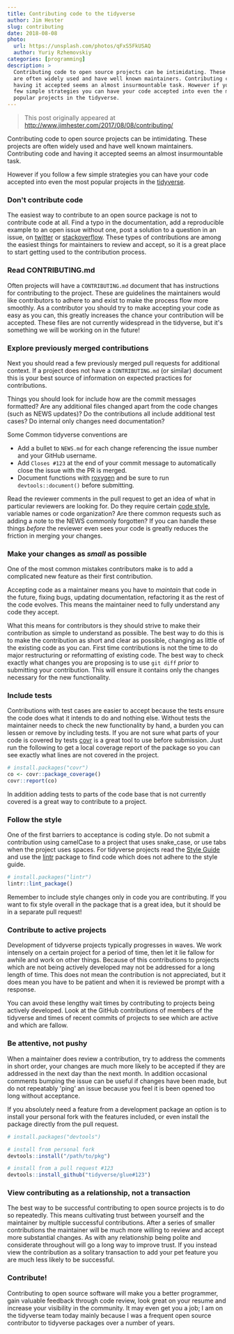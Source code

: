 ```yaml
---
title: Contributing code to the tidyverse
author: Jim Hester
slug: contributing
date: 2018-08-08
photo:
  url: https://unsplash.com/photos/qFxS5FkUSAQ
  author: Yuriy Rzhemovskiy
categories: [programming]
description: >
  Contributing code to open source projects can be intimidating. These projects
  are often widely used and have well known maintainers. Contributing code and
  having it accepted seems an almost insurmountable task. However if you follow a
  few simple strategies you can have your code accepted into even the most
  popular projects in the tidyverse.
---
```


> This post originally appeared at <http://www.jimhester.com/2017/08/08/contributing/>

Contributing code to open source projects can be intimidating. These projects
are often widely used and have well known maintainers. Contributing code and
having it accepted seems an almost insurmountable task.

However if you follow a few simple strategies you can have your code accepted
into even the most popular projects in the [tidyverse](https://tidyverse.org).

### Don't contribute code ###

The easiest way to contribute to an open source package is not to contribute
code at all. Find a typo in the documentation, add a reproducible
example to an open issue without one, post a solution to a question in an
 issue, on [twitter](https://twitter.com/search?q=%23rstats) or
[stackoverflow](https://stackoverflow.com/questions/tagged/r). These types of
contributions are among the easiest things for maintainers to review and
accept, so it is a great place to start getting used to the contribution
process.

### Read CONTRIBUTING.md ###

Often projects will have a `CONTRIBUTING.md` document that has instructions for
contributing to the project. These are guidelines the maintainers would like
contributors to adhere to and exist to make the process flow more smoothly. As a
contributor you should try to make accepting your code as easy as you
can, this greatly increases the chance your contribution will be accepted.
These files are not currently widespread in the tidyverse, but it's something
we will be working on in the future!

### Explore previously merged contributions ###

Next you should read a few previously merged pull requests for additional
context. If a project does not have a `CONTRIBUTING.md` (or similar)
document this is your best source of information on expected practices for
contributions.

Things you should look for include how are the commit messages formatted? Are
any additional files changed apart from the code changes (such as NEWS
updates)? Do the contributions all include additional test cases? Do internal
only changes need documentation? 

Some Common tidyverse conventions are

 - Add a bullet to `NEWS.md` for each change referencing the issue number and your GitHub username.
 - Add `Closes #123` at the end of your commit message to automatically close the issue with the PR is merged.
 - Document functions with [roxygen](https://github.com/klutometis/roxygen) and be sure to run `devtools::document()` before submitting.

Read the reviewer comments in the pull request
to get an idea of what in particular reviewers are looking for. Do they require
certain [code style](http://style.tidyverse.org), variable names or code
organization? Are there common requests such as adding a note to the NEWS
commonly forgotten? If you can handle these things _before_ the reviewer even
sees your code is greatly reduces the friction in merging your changes.

### Make your changes as _small_ as possible ###

One of the most common mistakes contributors make is to add a complicated new
feature as their first contribution.

Accepting code as a maintainer means you
have to _maintain_ that code in the future, fixing bugs, updating
documentation, refactoring it as the rest of the code evolves. This means the
maintainer need to fully understand any code they accept.

What this means for contributors is they should strive to make their
contribution as simple to understand as possible. The best way to do this is to
make the contribution as short and clear as possible, changing as little of the
existing code as you can. First time contributions is not the time to do major
restructuring or reformatting of existing code. The best way to check exactly
what changes you are proposing is to use `git diff` _prior_ to submitting your
contribution. This will ensure it contains only the changes necessary for the
new functionality.

### Include tests ###

Contributions with test cases are easier to accept because the tests ensure the
code does what it intends to do and nothing else. Without tests the maintainer
needs to check the new functionality by hand, a burden you can lessen or remove
by including tests. If you are not sure what parts of your code is covered by
tests [covr](https://cran.r-project.org/package=covr) is a great tool to use
before submission. Just run the following to get a local coverage report of the
package so you can see exactly what lines are not covered in the project.

```r
# install.packages("covr")
co <- covr::package_coverage()
covr::report(co)
```

In addition adding tests to parts of the code base that is not currently
covered is a great way to contribute to a project.

### Follow the style ###

One of the first barriers to acceptance is coding style. Do not submit a
contribution using camelCase to a project that uses snake_case, or use tabs
when the project uses spaces. For tidyverse projects read the [Style
Guide](https://style.tidyverse.org) and use the
[lintr](https://cran.r-project.org/package=lintr) package to find code which
does not adhere to the style guide.

```r
# install.packages("lintr")
lintr::lint_package()
```

Remember to include style changes only in code you are contributing. If you
want to fix style overall in the package that is a great idea, but it should be
in a separate pull request!

### Contribute to active projects ###

Development of tidyverse projects typically progresses in waves. We work
intensely on a certain project for a period of time, then let it lie fallow for
awhile and work on other things. Because of this contributions to projects
which are not being actively developed may not be addressed for a long length
of time. This does not mean the contribution is not appreciated, but it does
mean you have to be patient and when it is reviewed be prompt with a response.

You can avoid these lengthy wait times by contributing to projects being
actively developed. Look at the GitHub contributions of members of the
tidyverse and times of recent commits of projects to see which are active and
which are fallow.

### Be attentive, not pushy ###

When a maintainer does review a contribution, try to address the comments in
short order, your changes are much more likely to be accepted if they
are addressed in the next day than the next month. In addition occasional
comments bumping the issue can be useful if changes have been made, but do not
repeatably 'ping' an issue because you feel it is been opened too long without
acceptance.

If you absolutely need a feature from a development package an option is to
install your personal fork with the features included, or even install the
package directly from the pull request.

```r
# install.packages("devtools")

# install from personal fork
devtools::install("/path/to/pkg")

# install from a pull request #123
devtools::install_github("tidyverse/glue#123")
```

### View contributing as a relationship, not a transaction ###

The best way to be successful contributing to open source projects is to do so
repeatedly. This means cultivating trust between yourself and the maintainer by
multiple successful contributions. After a series of smaller contributions the
maintainer will be much more willing to review and accept more substantial
changes. As with any relationship being polite and considerate throughout will
go a long way to improve trust. If you instead view the contribution as a
solitary transaction to add your pet feature you are much less likely to be
successful.

### Contribute! ###

Contributing to open source software will make you a better programmer, gain
valuable feedback through code review, look great on your resume and increase
your visibility in the community. It may even get you a job; I am on the
tidyverse team today mainly because I was a frequent open source contributor to
tidyverse packages over a number of years.
